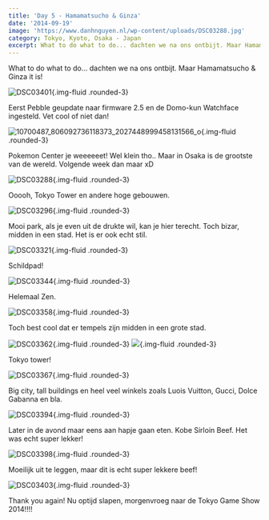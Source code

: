 ```yaml
---
title: 'Day 5 - Hamamatsucho & Ginza'
date: '2014-09-19'
image: 'https://www.danhnguyen.nl/wp-content/uploads/DSC03288.jpg'
category: Tokyo, Kyoto, Osaka - Japan
excerpt: What to do what to do... dachten we na ons ontbijt. Maar Hamamatsucho & Ginza it is...
---
```


What to do what to do... dachten we na ons ontbijt. Maar Hamamatsucho & Ginza it is!

![DSC03401](https://www.danhnguyen.nl/wp-content/uploads/DSC03401-1024x575.jpg){.img-fluid .rounded-3}

Eerst Pebble geupdate naar firmware 2.5 en de Domo-kun Watchface ingesteld. Vet cool of niet dan!

![10700487_806092736118373_2027448999458131566_o](https://www.danhnguyen.nl/wp-content/uploads/10700487_806092736118373_2027448999458131566_o-1024x259.jpg){.img-fluid .rounded-3}

Pokemon Center je weeeeeet! Wel klein tho.. Maar in Osaka is de grootste van de wereld. Volgende week dan maar xD

![DSC03288](https://www.danhnguyen.nl/wp-content/uploads/DSC03288-1024x575.jpg){.img-fluid .rounded-3}

Ooooh, Tokyo Tower en andere hoge gebouwen.

![DSC03296](https://www.danhnguyen.nl/wp-content/uploads/DSC03296-1024x575.jpg){.img-fluid .rounded-3}

Mooi park, als je even uit de drukte wil, kan je hier terecht. Toch bizar, midden in een stad. Het is er ook echt stil.

![DSC03321](https://www.danhnguyen.nl/wp-content/uploads/DSC03321-1024x575.jpg){.img-fluid .rounded-3}

Schildpad!

![DSC03344](https://www.danhnguyen.nl/wp-content/uploads/DSC03344-1024x575.jpg){.img-fluid .rounded-3}

Helemaal Zen.

<!-- <iframe src="//www.youtube.com/embed/FW6uRdbkyXY?rel=0" frameborder="0" allowfullscreen="allowfullscreen"></iframe> -->
<!-- Hier nog een 180' view van de omgeving -->

![DSC03358](https://www.danhnguyen.nl/wp-content/uploads/DSC03358-1024x575.jpg){.img-fluid .rounded-3}

Toch best cool dat er tempels zijn midden in een grote stad.

![DSC03362](https://www.danhnguyen.nl/wp-content/uploads/DSC03362-575x1024.jpg){.img-fluid .rounded-3} ![](https://www.danhnguyen.nl/wp-content/uploads/IMG_3706-576x1024.jpg){.img-fluid .rounded-3}

Tokyo tower!

![DSC03367](https://www.danhnguyen.nl/wp-content/uploads/DSC03367-1024x575.jpg){.img-fluid .rounded-3}

Big city, tall buildings en heel veel winkels zoals Luois Vuitton, Gucci, Dolce Gabanna en bla.

![DSC03394](https://www.danhnguyen.nl/wp-content/uploads/DSC03394-1024x575.jpg){.img-fluid .rounded-3}

Later in de avond maar eens aan hapje gaan eten. Kobe Sirloin Beef. Het was echt super lekker!

![DSC03398](https://www.danhnguyen.nl/wp-content/uploads/DSC03398-1024x575.jpg){.img-fluid .rounded-3}

Moeilijk uit te leggen, maar dit is echt super lekkere beef!

![DSC03403](https://www.danhnguyen.nl/wp-content/uploads/DSC03403-1024x575.jpg){.img-fluid .rounded-3}

Thank you again! Nu optijd slapen, morgenvroeg naar de Tokyo Game Show 2014!!!!
